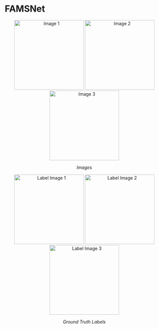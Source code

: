 # FAMSNet
<p align="center">
  <img src="/data/images/001.tif" width="220" alt="Image 1"/>
  <img src="images/017.tif" width="220" alt="Image 2"/>
  <img src="images/420.tif" width="220" alt="Image 3"/>
</p>
<p align="center">
  <em>Images</em>
</p>

<p align="center">
  <img src="images/sample_label_1.png" width="220" alt="Label Image 1"/>
  <img src="images/sample_label_2.png" width="220" alt="Label Image 2"/>
  <img src="images/sample_label_3.png" width="220" alt="Label Image 3"/>
</p>
<p align="center">
  <em>Ground Truth Labels</em>
</p>
